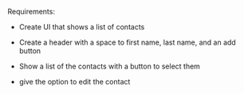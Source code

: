 Requirements:

- Create  UI that shows a list of contacts

- Create a header with a space to first name, last name, and an add button

- Show a list of the contacts with a button to select them

- give the option to edit the contact